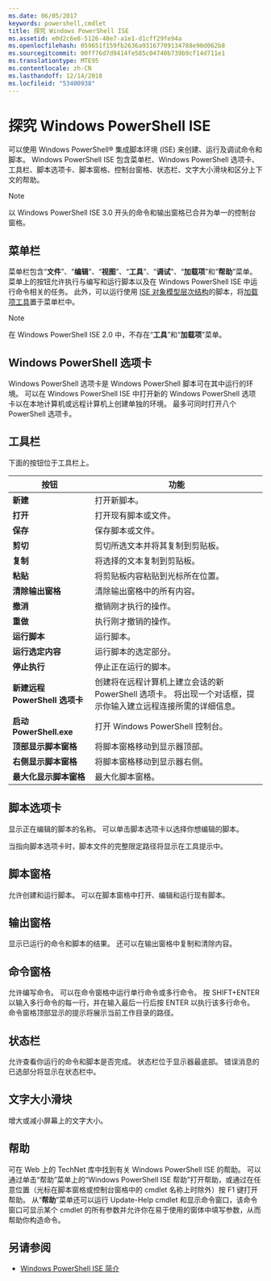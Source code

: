```yaml
---
ms.date: 06/05/2017
keywords: powershell,cmdlet
title: 探究 Windows PowerShell ISE
ms.assetid: e0d2c6e8-5126-40e7-a1e1-d1cff29fe94a
ms.openlocfilehash: 059651f159fb2636a93167709134788e90d062b8
ms.sourcegitcommit: 00ff76d7d9414fe585c04740b739b9cf14d711e1
ms.translationtype: MTE95
ms.contentlocale: zh-CN
ms.lasthandoff: 12/14/2018
ms.locfileid: "53400938"
---
```

# <a name="exploring-the-windows-powershell-ise"></a>探究 Windows PowerShell ISE

可以使用 Windows PowerShell® 集成脚本环境 (ISE) 来创建、运行及调试命令和脚本。 Windows PowerShell ISE 包含菜单栏、Windows PowerShell 选项卡、工具栏、脚本选项卡、脚本窗格、控制台窗格、状态栏、文字大小滑块和区分上下文的帮助。

> [!NOTE]
> 以 Windows PowerShell ISE 3.0 开头的命令和输出窗格已合并为单一的控制台窗格。

## <a name="menu-bar"></a>菜单栏

菜单栏包含“**文件**”、“**编辑**”、“**视图**”、“**工具**”、“**调试**”、“**加载项**”和“**帮助**”菜单。 菜单上的按钮允许执行与编写和运行脚本以及在 Windows PowerShell ISE 中运行命令相关的任务。 此外，可以运行使用 [ISE 对象模型层次结构](../../core-powershell/ise/The-ISE-Object-Model-Hierarchy.md)的脚本，将[加载项工具](../../core-powershell/ise/The-ISEAddOnTool-Object.md)置于菜单栏中。

> [!NOTE]
> 在 Windows PowerShell ISE 2.0 中，不存在“**工具**”和“**加载项**”菜单。

## <a name="windows-powershell-tabs"></a>Windows PowerShell 选项卡

Windows PowerShell 选项卡是 Windows PowerShell 脚本可在其中运行的环境。 可以在 Windows PowerShell ISE 中打开新的 Windows PowerShell 选项卡以在本地计算机或远程计算机上创建单独的环境。 最多可同时打开八个 PowerShell 选项卡。

## <a name="toolbar"></a>工具栏

下面的按钮位于工具栏上。

|按钮|功能|
|----------|------------|
|**新建**|打开新脚本。|
|**打开**|打开现有脚本或文件。|
|**保存**|保存脚本或文件。|
|**剪切**|剪切所选文本并将其复制到剪贴板。|
|**复制**|将选择的文本复制到剪贴板。|
|**粘贴**|将剪贴板内容粘贴到光标所在位置。|
|**清除输出窗格**|清除输出窗格中的所有内容。|
|**撤消**|撤销刚才执行的操作。|
|**重做**|执行刚才撤销的操作。|
|**运行脚本**|运行脚本。|
|**运行选定内容**|运行脚本的选定部分。|
|**停止执行**|停止正在运行的脚本。|
|**新建远程 PowerShell 选项卡**|创建将在远程计算机上建立会话的新 PowerShell 选项卡。 将出现一个对话框，提示你输入建立远程连接所需的详细信息。|
|**启动 PowerShell.exe**|打开 Windows PowerShell 控制台。|
|**顶部显示脚本窗格**|将脚本窗格移动到显示器顶部。|
|**右侧显示脚本窗格**|将脚本窗格移动到显示器右侧。|
|**最大化显示脚本窗格**|最大化脚本窗格。|

## <a name="script-tab"></a>脚本选项卡

显示正在编辑的脚本的名称。 可以单击脚本选项卡以选择你想编辑的脚本。

当指向脚本选项卡时，脚本文件的完整限定路径将显示在工具提示中。

## <a name="script-pane"></a>脚本窗格

允许创建和运行脚本。 可以在脚本窗格中打开、编辑和运行现有脚本。

## <a name="output-pane"></a>输出窗格

显示已运行的命令和脚本的结果。 还可以在输出窗格中复制和清除内容。

## <a name="command-pane"></a>命令窗格

允许编写命令。 可以在命令窗格中运行单行命令或多行命令。 按 SHIFT+ENTER 以输入多行命令的每一行，并在输入最后一行后按 ENTER 以执行该多行命令。 命令窗格顶部显示的提示将展示当前工作目录的路径。

## <a name="status-bar"></a>状态栏

允许查看你运行的命令和脚本是否完成。 状态栏位于显示器最底部。 错误消息的已选部分将显示在状态栏中。

## <a name="text-size-slider"></a>文字大小滑块

增大或减小屏幕上的文字大小。

## <a name="help"></a>帮助

可在 Web 上的 TechNet 库中找到有关 Windows PowerShell ISE 的帮助。 可以通过单击“帮助”菜单上的“Windows PowerShell ISE 帮助”打开帮助，或通过在任意位置（光标在脚本窗格或控制台窗格中的 cmdlet 名称上时除外）按 F1 键打开帮助。 从“**帮助**”菜单还可以运行 Update-Help cmdlet 和显示命令窗口，该命令窗口可显示某个 cmdlet 的所有参数并允许你在易于使用的窗体中填写参数，从而帮助你构造命令。

## <a name="see-also"></a>另请参阅

- [Windows PowerShell ISE 简介](../../core-powershell/ise/Introducing-the-Windows-PowerShell-ISE.md)
